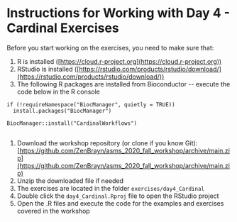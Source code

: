 # Instructions for Working with Day 4 - Cardinal Exercises

Before you start working on the exercises, you need to make sure that:

1. R is installed ([https://cloud.r-project.org](https://cloud.r-project.org))
2. RStudio is installed ([https://rstudio.com/products/rstudio/download/](https://rstudio.com/products/rstudio/download/))
3. The following R packages are installed from Bioconductor -- execute the code below in the R console
```
if (!requireNamespace("BiocManager", quietly = TRUE))
  install.packages("BiocManager")

BiocManager::install("CardinalWorkflows")
```


## 

1. Download the workshop repository (or clone if you know Git): [https://github.com/ZenBrayn/asms_2020_fall_workshop/archive/main.zip](https://github.com/ZenBrayn/asms_2020_fall_workshop/archive/main.zip)
2. Unzip the downloaded file if needed
4. The exercises are located in the folder `exercises/day4_Cardinal`
5. Double click the `day4_Cardinal.Rproj` file to open the RStudio project
6. Open the .R files and execute the code for the examples and exercises covered in the workshop

